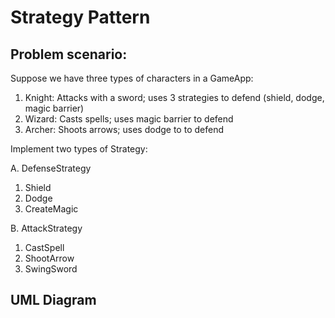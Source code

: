 # Strategy Pattern

## Problem scenario:

Suppose we have three types of characters in a GameApp:

1. Knight: Attacks with a sword; uses 3 strategies to defend (shield, dodge, magic barrier)
2. Wizard: Casts spells; uses magic barrier to defend
3. Archer: Shoots arrows; uses dodge to to defend

Implement two types of Strategy:

A.  DefenseStrategy
1. Shield
2. Dodge
3. CreateMagic

B.  AttackStrategy
1.  CastSpell
2.  ShootArrow
3.  SwingSword

## UML Diagram
